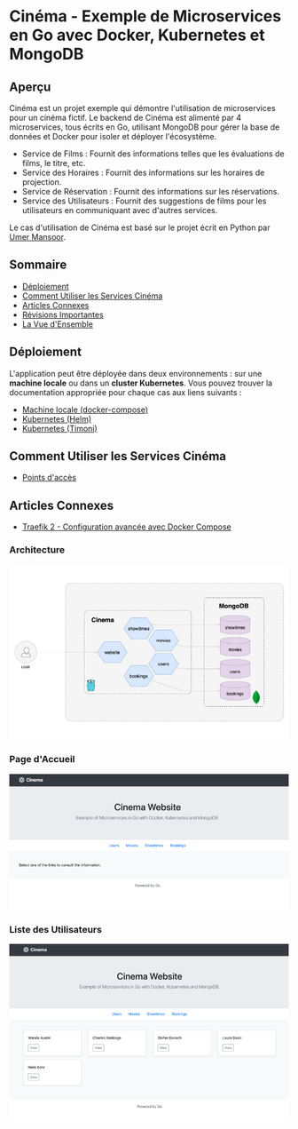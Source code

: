 # Cinéma - Exemple de Microservices en Go avec Docker, Kubernetes et MongoDB

## Aperçu

Cinéma est un projet exemple qui démontre l'utilisation de microservices pour un cinéma fictif.
Le backend de Cinéma est alimenté par 4 microservices, tous écrits en Go, utilisant MongoDB pour gérer la base de données et Docker pour isoler et déployer l'écosystème.

* Service de Films : Fournit des informations telles que les évaluations de films, le titre, etc.
* Service des Horaires : Fournit des informations sur les horaires de projection.
* Service de Réservation : Fournit des informations sur les réservations.
* Service des Utilisateurs : Fournit des suggestions de films pour les utilisateurs en communiquant avec d'autres services.

Le cas d'utilisation de Cinéma est basé sur le projet écrit en Python par [Umer Mansoor](https://github.com/umermansoor/microservices).

## Sommaire

* [Déploiement](#déploiement)
* [Comment Utiliser les Services Cinéma](#comment-utiliser-les-services-cinéma)
* [Articles Connexes](#articles-connexes)
* [Révisions Importantes](#révisions-importantes)
* [La Vue d'Ensemble](#captures-d'écran)

## Déploiement

L'application peut être déployée dans deux environnements : sur une **machine locale** ou dans un **cluster Kubernetes**. Vous pouvez trouver la documentation appropriée pour chaque cas aux liens suivants :

* [Machine locale (docker-compose)](./docs/localhost.md)
* [Kubernetes (Helm)](./docs/kubernetes-helm.md)
* [Kubernetes (Timoni)](./docs/kubernetes-timoni.md)

## Comment Utiliser les Services Cinéma

* [Points d'accès](./docs/endpoints.md)

## Articles Connexes

* [Traefik 2 - Configuration avancée avec Docker Compose](https://mmorejon.io/en/blog/traefik-2-advanced-configuration-docker-compose/)

### Architecture

![Vue d'ensemble](docs/images/overview.jpg)

### Page d'Accueil

![Page d'accueil du site Web](docs/images/website-home.jpg)

### Liste des Utilisateurs

![Page de liste des utilisateurs](docs/images/website-users.jpg)